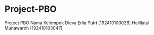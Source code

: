 # Project-PBO
Project PBO
Nama Kelompok
Dieva Erlia Putri (192410103026)
Halillatul Munawaroh (192410103047)
